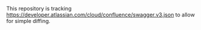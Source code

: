 This repository is tracking https://developer.atlassian.com/cloud/confluence/swagger.v3.json to allow for simple diffing.
